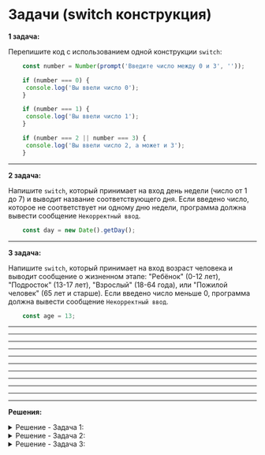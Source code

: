 # Задачи (switch конструкция)

**1 задача:**

Перепишите код с использованием одной конструкции `switch`:

```JavaScript
    const number = Number(prompt('Введите число между 0 и 3', ''));

    if (number === 0) {
     console.log('Вы ввели число 0');
    }

    if (number === 1) {
     console.log('Вы ввели число 1');
    }

    if (number === 2 || number === 3) {
     console.log('Вы ввели число 2, а может и 3');
    }
```

<hr/>

**2 задача:**

Напишите `switch`, который принимает на вход день недели (число от 1 до 7) и выводит название соответствующего дня. Если введено число, которое не соответствует ни одному дню недели, программа должна вывести сообщение `Некорректный ввод`.

```JavaScript
    const day = new Date().getDay();
```

<hr/>

**3 задача:**

Напишите `switch`, который принимает на вход возраст человека и выводит сообщение о жизненном этапе: "Ребёнок" (0-12 лет), "Подросток" (13-17 лет), "Взрослый" (18-64 года), или "Пожилой человек" (65 лет и старше). Если введено число меньше 0, программа должна вывести сообщение `Некорректный ввод`.

```JavaScript
    const age = 13;
```

<hr/>


<hr/>
<hr/>
<hr/>
<hr/>
<hr/>
<hr/>
<hr/>
<hr/>
<hr/>
<hr/>

**Решения:**

<details>
    <summary>Решение - Задача 1: </summary>

```
const number = Number(prompt('Введите число между 0 и 3', ''));

switch (number) {
    case 0:
        console.log('Вы ввели число 0');
        break;
    case 1:
        console.log('Вы ввели число 1');
        break;
    case 2:
    case 3:
        console.log('Вы ввели число 2, а может и 3');
        break;
    default:
        console.log('Ничего не подходит');
}
```
</details>

<details>
    <summary>Решение - Задача 2: </summary>

```
switch (day) {
    case 1:
        console.log("Понедельник");
        break;
    case 2:
        console.log("Вторник");
        break;
    case 3:
        console.log("Среда");
        break;
    case 4:
        console.log("Четверг");
        break;
    case 5:
        console.log("Пятница");
        break;
    case 6:
        console.log("Суббота");
        break;
    case 7:
        console.log("Воскресенье");
        break;
    default:
        console.log("Некорректный ввод");
        break;
    }
```
</details>

<details>
    <summary>Решение - Задача 3: </summary>

```
switch (true) {
    case (age >= 0 && age <= 12):
        console.log("Ребёнок");
        break;
    case (age >= 13 && age <= 17):
        console.log("Подросток");
        break;
    case (age >= 18 && age <= 64):
        console.log("Взрослый");
        break;
    case (age >= 65):
        console.log("Пожилой человек");
        break;
    default:
        console.log("Некорректный ввод");
        break;
}
```
</details>
